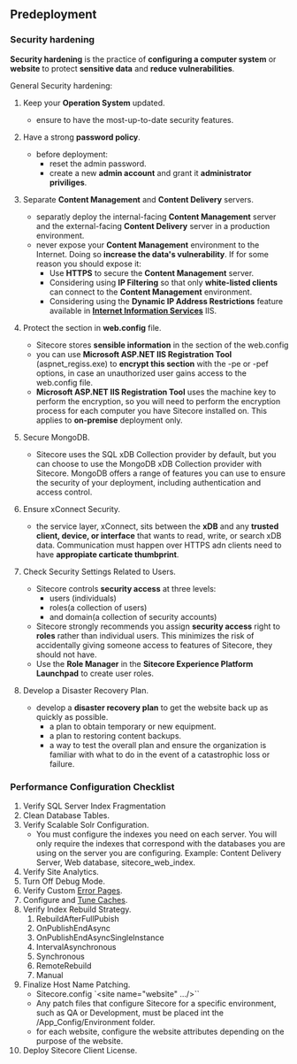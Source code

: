 ## Predeployment

### Security hardening

**Security hardening** is the practice of **configuring a computer system** or **website** to protect **sensitive data** and **reduce vulnerabilities**.

General Security hardening:

1. Keep your **Operation System** updated.
    - ensure to have the most-up-to-date security features.

2. Have a strong **password policy**.
    - before deployment:
        - reset the admin password.
        - create a new **admin account** and grant it **administrator priviliges**.

3. Separate **Content Management** and **Content Delivery** servers.
    - separatly deploy the internal-facing **Content Management** server and the external-facing **Content Delivery** server in a production environment.
    - never expose your **Content Management** environment to the Internet. Doing so **increase the data's vulnerability**. If for some reason you should expose it:
        - Use **HTTPS** to secure the **Content Management** server.
        - Considering using **IP Filtering** so that only **white-listed clients** can connect to the **Content Management** environment.
        - Considering using the **Dynamic IP Address Restrictions** feature available in [**Internet Information Services**](https://en.wikipedia.org/wiki/Internet_Information_Services) IIS.

4. Protect the section in **web.config** file.
    - Sitecore stores **sensible information** in the <connectionStrings> section of the web.config
    - you can use **Microsoft ASP.NET IIS Registration Tool** (aspnet_regiss.exe) to **encrypt this section** with the -pe or -pef options, in case an unauthorized user gains access to the web.config file.
    - **Microsoft ASP.NET IIS Registration Tool** uses the machine key to perform the encryption, so you will need to perform the encryption process for each computer you have Sitecore installed on. This applies to **on-premise** deployment only.

5. Secure MongoDB.
    - Sitecore uses the SQL xDB Collection provider by default, but you can choose to use the MongoDB xDB Collection provider with Sitecore. MongoDB offers a range of features you can use to ensure the security of your deployment, including authentication and access control.

6. Ensure xConnect Security.
    - the service layer, xConnect, sits between the **xDB** and any **trusted client, device, or interface** that wants to read, write, or search xDB data. Communication must happen over HTTPS adn clients need to have **appropiate carticate thumbprint**.

7. Check Security Settings Related to Users.
    - Sitecore controls **security access** at three levels: 
        - users (individuals)
        - roles(a collection of users)
        - and domain(a collection of security accounts)
    - Sitecore strongly recommends you assign **security access** right to **roles** rather than individual users. This minimizes the risk of accidentally giving someone access to features of Sitecore, they should not have.
    - Use the **Role Manager** in the **Sitecore Experience Platform Launchpad** to create user roles.

8. Develop a Disaster Recovery Plan.
    - develop a **disaster recovery plan** to get the website back up as quickly as possible.
        - a plan to obtain temporary or new equipment.
        - a plan to restoring content backups.
        - a way to test the overall plan and ensure the organization is familiar with what to do in the event of a catastrophic loss or failure.

### Performance Configuration Checklist

1. Verify SQL Server Index Fragmentation
2. Clean Database Tables.
3. Verify Scalable Solr Configuration.
    - You must configure the indexes you need on each server. You will only require the indexes that correspond with the databases you are using on the server you are configuring. Example: Content Delivery Server, Web database, sitecore_web_index.
4. Verify Site Analytics.
5. Turn Off Debug Mode.
6. Verify Custom [Error Pages](2_errorPages.md).
7. Configure and [Tune Caches](4_catching.md).
8. Verify Index Rebuild Strategy.
    1. RebuildAfterFullPubish
    2. OnPublishEndAsync
    3. OnPublishEndAsyncSingleInstance
    4. IntervalAsynchronous
    5. Synchronous
    6. RemoteRebuild
    7. Manual
9. Finalize Host Name Patching.
    - Sitecore.config `<site name="website" .../>``
    - Any patch files that configure Sitecore for a specific environment, such as QA or Development, must be placed int the /App_Config/Environment folder.
    - for each website, configure the website attributes depending on the purpose of the website.
10. Deploy Sitecore Client License.


